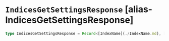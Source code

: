 # `IndicesGetSettingsResponse` [alias-IndicesGetSettingsResponse]
```typescript
type IndicesGetSettingsResponse = Record<[IndexName](./IndexName.md), [IndicesIndexState](./IndicesIndexState.md)>;
```
